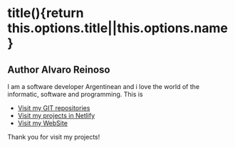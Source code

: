 # title(){return this.options.title||this.options.name}

## Author Alvaro Reinoso

I am a software developer Argentinean and i love the world of the informatic, software and programming.
This is 

- [Visit my GIT repositories](https://)
- [Visit my projects in Netlify](https://)
- [Visit my WebSite](https://)

	  

Thank you for visit my projects!
